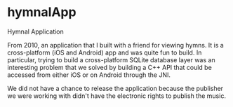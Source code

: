hymnalApp
=========

Hymnal Application  

From 2010, an application that I built with a friend for viewing hymns.  It is a cross-platform (iOS and Android) app and was quite fun to build. In particular, trying to build a cross-platform SQLite database layer was an interesting problem that we solved by building a C++ API that could be accessed from either iOS or on Android through the JNI. 

We did not have a chance to release the application because the publisher we were working with didn't have the electronic rights to publish the music.

